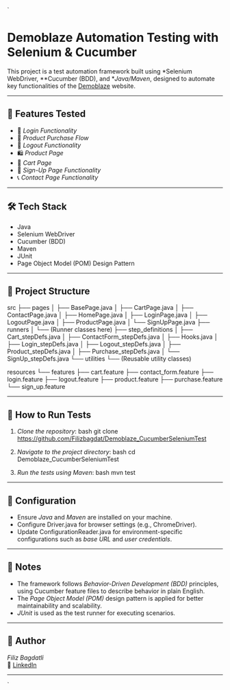 `
# Demoblaze Automation Testing with Selenium & Cucumber

This project is a test automation framework built using *Selenium WebDriver, **Cucumber (BDD), and **Java/Maven*, designed to automate key functionalities of the [Demoblaze](https://www.demoblaze.com/) website.

---

## 📌 Features Tested

- 🔐 *Login Functionality*
- 🛒 *Product Purchase Flow*
- 🚪 *Logout Functionality*
- 🛍 *Product Page*
- 🛒 *Cart Page*
- 📝 *Sign-Up Page Functionality*
- 📞 *Contact Page Functionality*

---

## 🛠 Tech Stack

- Java
- Selenium WebDriver
- Cucumber (BDD)
- Maven
- JUnit
- Page Object Model (POM) Design Pattern

---

## 📁 Project Structure

src
├── pages
│   ├── BasePage.java
│   ├── CartPage.java
│   ├── ContactPage.java
│   ├── HomePage.java
│   ├── LoginPage.java
│   ├── LogoutPage.java
│   ├── ProductPage.java
│   └── SignUpPage.java
├── runners
│   └── (Runner classes here)
├── step_definitions
│   ├── Cart_stepDefs.java
│   ├── ContactForm_stepDefs.java
│   ├── Hooks.java
│   ├── Login_stepDefs.java
│   ├── Logout_stepDefs.java
│   ├── Product_stepDefs.java
│   ├── Purchase_stepDefs.java
│   └── SignUp_stepDefs.java
└── utilities
└── (Reusable utility classes)


resources
└── features
├── cart.feature
├── contact_form.feature
├── login.feature
├── logout.feature
├── product.feature
├── purchase.feature
└── sign_up.feature

---

## 🚀 How to Run Tests

1. *Clone the repository*:
   bash
   git clone https://github.com/Filizbagdat/Demoblaze_CucumberSeleniumTest


2. *Navigate to the project directory*:
   bash
   cd Demoblaze_CucumberSeleniumTest


3. *Run the tests using Maven*:
   bash
   mvn test


---

## 🔧 Configuration

- Ensure *Java* and *Maven* are installed on your machine.
- Configure Driver.java for browser settings (e.g., ChromeDriver).
- Update ConfigurationReader.java for environment-specific configurations such as *base URL* and *user credentials*.

---

## 📝 Notes

- The framework follows *Behavior-Driven Development (BDD)* principles, using Cucumber feature files to describe behavior in plain English.
- The *Page Object Model (POM)* design pattern is applied for better maintainability and scalability.
- *JUnit* is used as the test runner for executing scenarios.

---

## 👤 Author

*Filiz Bagdatli*  
🔗 [LinkedIn](https://www.linkedin.com/in/filizbagdatli/) 

---

`
